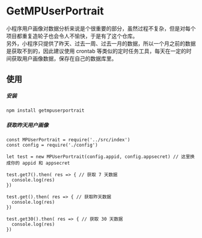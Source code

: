 # GetMPUserPortrait

小程序用户画像对数据分析来说是个很重要的部分，虽然过程不复杂，但是对每个项目都重复造轮子也会令人不愉快，于是有了这个仓库。  
另外，小程序只提供了昨天、过去一周、过去一月的数据，所以一个月之前的数据是获取不到的，因此建议使用 crontab 等类似的定时任务工具，每天在一定的时间获取用户画像数据，保存在自己的数据库里。

## 使用
##### 安装
``` bash
npm install getmpuserportrait
```
##### 获取昨天用户画像
``` javascrip
const MPUserPortrait = require('../src/index')
const config = require('./config')

let test = new MPUserPortrait(config.appid, config.appsecret) // 这里换成你的 appid 和 appsecret

test.get7().then( res => { // 获取 7 天数据
  console.log(res)
})

test.get().then( res => { // 获取昨天数据
  console.log(res)
})

test.get30().then( res => { // 获取 30 天数据
  console.log(res)
})

```
